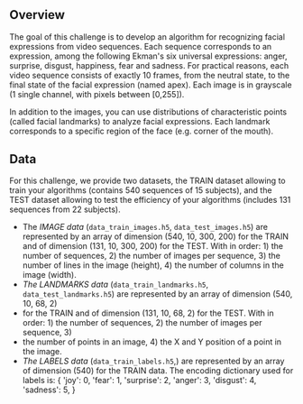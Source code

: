 #

## **Overview**
The goal of this challenge is to develop an algorithm for recognizing facial expressions from video sequences. 
Each sequence corresponds to an expression, among the following Ekman's six universal expressions: anger, surprise, disgust, happiness, fear and sadness. 
For practical reasons, each video sequence consists of exactly 10 frames, from the neutral state, to the final state of the facial expression (named apex). 
Each image is in grayscale (1 single channel, with pixels between [0,255]).

In addition to the images, you can use distributions of characteristic points (called facial landmarks) to analyze facial expressions. 
Each landmark corresponds to a specific region of the face (e.g. corner of the mouth).


## **Data**
For this challenge, we provide two datasets, the TRAIN dataset allowing to train your algorithms (contains 540 sequences of 15 subjects), 
and the TEST dataset allowing to test the efficiency of your algorithms (includes 131 sequences from 22 subjects).

- The *IMAGE data* (`data_train_images.h5`, `data_test_images.h5`) are represented by an array of dimension (540, 10, 300, 200) for the TRAIN 
and of dimension (131, 10, 300, 200) for the TEST. With in order: 1) the number of sequences, 2) the number of images per sequence, 3) 
the number of lines in the image (height), 4) the number of columns in the image (width).
- *The LANDMARKS data* (`data_train_landmarks.h5`, `data_test_landmarks.h5`) are represented by an array of dimension (540, 10, 68, 2) 
- for the TRAIN and of dimension (131, 10, 68, 2) for the TEST. With in order: 1) the number of sequences, 2) the number of images per sequence, 3) 
- the number of points in an image, 4) the X and Y position of a point in the image.
- *The LABELS data* (`data_train_labels.h5`,) are represented by an array of dimension (540) for the TRAIN data.
The encoding dictionary used for labels is: { 'joy': 0, 'fear': 1, 'surprise': 2, 'anger': 3, 'disgust': 4, 'sadness': 5, }

